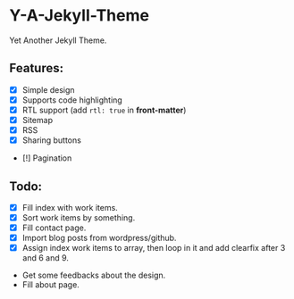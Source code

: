 Y-A-Jekyll-Theme
================

Yet Another Jekyll Theme.

## Features:
- [x] Simple design
- [x] Supports code highlighting
- [x] RTL support (add `rtl: true` in **front-matter**)
- [x] Sitemap
- [x] RSS
- [x] Sharing buttons
- [!] Pagination

## Todo:
- [x] Fill index with work items.
- [x] Sort work items by something.
- [x] Fill contact page.
- [x] Import blog posts from wordpress/github.
- [x] Assign index work items to array, then loop in it and add clearfix after 3 and 6 and 9.
- Get some feedbacks about the design.
- Fill about page.